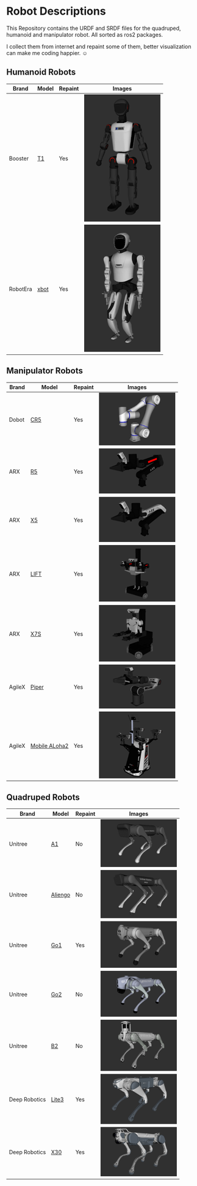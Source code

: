 # Robot Descriptions

This Repository contains the URDF and SRDF files for the quadruped, humanoid and manipulator robot. All sorted as ros2 packages.

I collect them from internet and repaint some of them, better visualization can make me coding happier. ☺️

## Humanoid Robots

| Brand    | Model                                      | Repaint | Images                                                     |
|----------|--------------------------------------------|---------|------------------------------------------------------------|
| Booster  | [T1](humanoid/Booster/t1_description/)     | Yes     | <img src="humanoid/.images/booster_t1.png" width="200">    |
| RobotEra | [xbot](humanoid/RobotEra/xbot_description) | Yes     | <img src="humanoid/.images/robotera_xbot.png" width="200"> |


## Manipulator Robots

| Brand  | Model                                                         | Repaint | Images                                                        |
|--------|---------------------------------------------------------------|---------|---------------------------------------------------------------|
| Dobot  | [CR5](manipulator/Dobot/cr5_description)                      | Yes     | <img src="manipulator/.images/dobot_cr5.png" width="200">     |
| ARX    | [R5](manipulator/ARX/r5_description)                          | Yes     | <img src="manipulator/.images/arx_r5.png" width="200">        |
| ARX    | [X5](manipulator/ARX/x5_description)                          | Yes     | <img src="manipulator/.images/arx_x5.png" width="200">        |
| ARX    | [LIFT](manipulator/ARX/lift_description)                      | Yes     | <img src="manipulator/.images/arx_lift.png" width="200">      |
| ARX    | [X7S](manipulator/ARX/x7s_description)                        | Yes     | <img src="manipulator/.images/arx_x7s.png" width="200">       |
| AgileX | [Piper](manipulator/AgileX/piper_description)                 | Yes     | <img src="manipulator/.images/agilex_piper.png" width="200">  |
| AgileX | [Mobile ALoha2](manipulator/AgileX/mobile_aloha2_description) | Yes     | <img src="manipulator/.images/agilex_aloha2.png" width="200"> |

## Quadruped Robots

| Brand         | Model                                              | Repaint | Images                                                        |
|---------------|----------------------------------------------------|---------|---------------------------------------------------------------|
| Unitree       | [A1](quadruped/unitree/a1_description)             | No      | <img src="quadruped/.images/unitree_a1.png" width="200">      |
| Unitree       | [Aliengo](quadruped/unitree/aliengo_description)   | No      | <img src="quadruped/.images/unitree_aliengo.png" width="200"> |
| Unitree       | [Go1](quadruped/unitree/go1_description)           | Yes     | <img src="quadruped/.images/unitree_go1.png" width="200">     |
| Unitree       | [Go2](quadruped/unitree/go2_description)           | No      | <img src="quadruped/.images/unitree_go2.png" width="200">     |
| Unitree       | [B2](quadruped/unitree/b2_description)             | No      | <img src="quadruped/.images/unitree_b2.png" width="200">      |
| Deep Robotics | [Lite3](quadruped/deep_robotics/lite3_description) | Yes     | <img src="quadruped/.images/deep_lite3.png" width="200">      |
| Deep Robotics | [X30](quadruped/deep_robotics/x30_description)     | Yes     | <img src="quadruped/.images/deep_x30.png" width="200">        |

